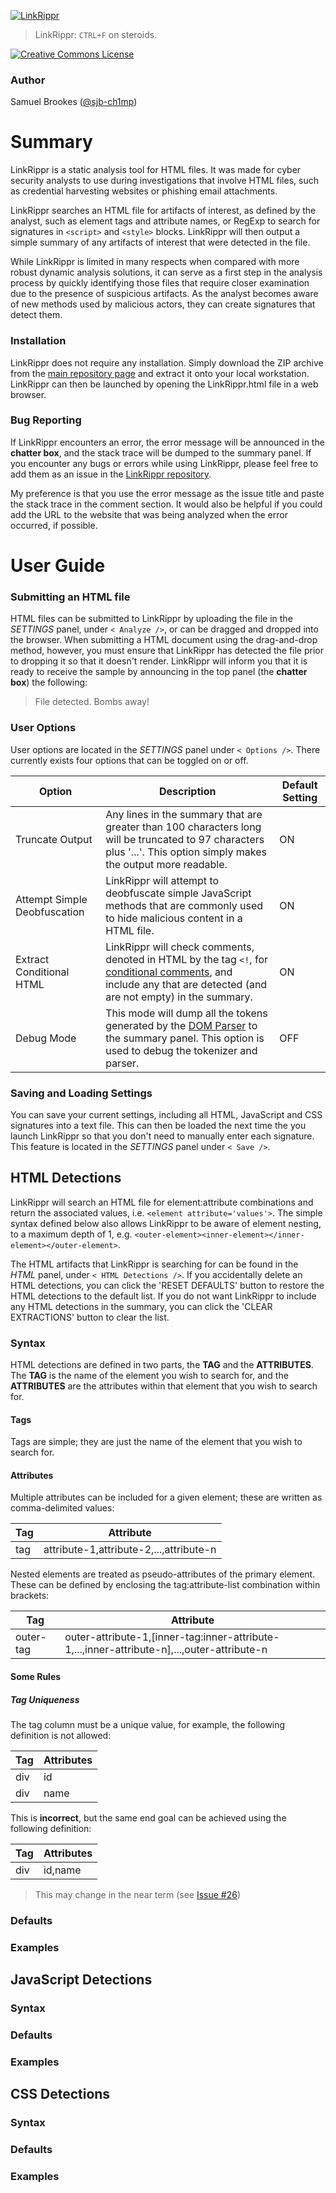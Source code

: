 [![LinkRippr](https://github.com/sjb-ch1mp/LinkRippr/blob/master/img/banner.png)](https://github.com/sjb-ch1mp/LinkRippr/blob/master/README.md)
> LinkRippr: `CTRL+F` on steroids.
 
[![Creative Commons License](https://i.creativecommons.org/l/by-nc-sa/4.0/88x31.png)](http://creativecommons.org/licenses/by-nc-sa/4.0/)

### Author 
Samuel Brookes ([@sjb-ch1mp](https://github.com/sjb-ch1mp))

# Summary
LinkRippr is a static analysis tool for HTML files. It was made for cyber security analysts to use during investigations that involve HTML files, such as credential harvesting websites or phishing email attachments. 

LinkRippr searches an HTML file for artifacts of interest, as defined by the analyst, such as element tags and attribute names, or RegExp to search for signatures in `<script>` and `<style>` blocks. LinkRippr will then output a simple summary of any artifacts of interest that were detected in the file.

While LinkRippr is limited in many respects when compared with more robust dynamic analysis solutions, it can serve as a first step in the analysis process by quickly identifying those files that require closer examination due to the presence of suspicious artifacts.  As the analyst becomes aware of new methods used by malicious actors, they can create signatures that detect them.

### Installation
LinkRippr does not require any installation. Simply download the ZIP archive from the [main repository page](https://github.com/sjb-ch1mp/LinkRippr) and extract it onto your local workstation. LinkRippr can then be launched by opening the LinkRippr.html file in a web browser.

### Bug Reporting
If LinkRippr encounters an error, the error message will be announced in the **chatter box**, and the stack trace will be dumped to the summary panel. If you encounter any bugs or errors while using LinkRippr, please feel free to add them as an issue in the [LinkRippr repository](https://github.com/sjb-ch1mp/LinkRippr/issues). 

My preference is that you use the error message as the issue title and paste the stack trace in the comment section. It would also be helpful if you could add the URL to the website that was being analyzed when the error occurred, if possible.

# User Guide
### Submitting an HTML file
HTML files can be submitted to LinkRippr by uploading the file in the _SETTINGS_ panel, under `< Analyze />`, or can be dragged and dropped into the browser. When submitting a HTML document using the drag-and-drop method, however, you must ensure that LinkRippr has detected the file prior to dropping it so that it doesn't render. LinkRippr will inform you that it is ready to receive the sample by announcing in the top panel (the **chatter box**) the following: 
> File detected. Bombs away!

### User Options
User options are located in the _SETTINGS_ panel under `< Options />`. There currently exists four options that can be toggled on or off.

|Option|Description|Default Setting|
|---|---|---|
|Truncate Output|Any lines in the summary that are greater than 100 characters long will be truncated to 97 characters plus '...'. This option simply makes the output more readable.|ON|
|Attempt Simple Deobfuscation|LinkRippr will attempt to deobfuscate simple JavaScript methods that are commonly used to hide malicious content in a HTML file.|ON|
|Extract Conditional HTML|LinkRippr will check comments, denoted in HTML by the tag `<!`, for [conditional comments](https://en.wikipedia.org/wiki/Conditional_comment), and include any that are detected (and are not empty) in the summary.|ON|
|Debug Mode|This mode will dump all the tokens generated by the [DOM Parser](https://github.com/sjb-ch1mp/LinkRippr/blob/master/js/dom_parser.js) to the summary panel. This option is used to debug the tokenizer and parser.|OFF|

### Saving and Loading Settings
You can save your current settings, including all HTML, JavaScript and CSS signatures into a text file. This can then be loaded the next time the you launch LinkRippr so that you don't need to manually enter each signature. This feature is located in the _SETTINGS_ panel under `< Save />`.

## HTML Detections
LinkRippr will search an HTML file for element:attribute combinations and return the associated values, i.e. `<element attribute='values'>`. The simple syntax defined below also allows LinkRippr to be aware of element nesting, to a maximum depth of 1, e.g. `<outer-element><inner-element></inner-element></outer-element>`.

The HTML artifacts that LinkRippr is searching for can be found in the _HTML_ panel, under `< HTML Detections />`. If you accidentally delete an HTML detections, you can click the 'RESET DEFAULTS' button to restore the HTML detections to the default list. If you do not want LinkRippr to include any HTML detections in the summary, you can click the 'CLEAR EXTRACTIONS' button to clear the list.
### Syntax
HTML detections are defined in two parts, the **TAG** and the **ATTRIBUTES**. The **TAG** is the name of the element you wish to search for, and the **ATTRIBUTES** are the attributes within that element that you wish to search for.

#### Tags
Tags are simple; they are just the name of the element that you wish to search for.

#### Attributes
Multiple attributes can be included for a given element; these are written as comma-delimited values:

|Tag|Attribute|
|---|---|
|tag|attribute-1,attribute-2,...,attribute-n|

Nested elements are treated as pseudo-attributes of the primary element. These can be defined by enclosing the tag:attribute-list combination within brackets:

|Tag|Attribute|
|---|---|
|outer-tag|outer-attribute-1,[inner-tag:inner-attribute-1,...,inner-attribute-n],...,outer-attribute-n|

#### Some Rules

##### Tag Uniqueness
The tag column must be a unique value, for example, the following definition is not allowed: 

|Tag|Attributes|
|----|----|
|div|id|
|div|name|

This is **incorrect**, but the same end goal can be achieved using the following definition:

|Tag|Attributes|
|----|----|
|div|id,name|

> This may change in the near term (see [Issue #26](https://github.com/sjb-ch1mp/LinkRippr/issues/26))

### Defaults
### Examples

## JavaScript Detections
### Syntax
### Defaults
### Examples

## CSS Detections
### Syntax
### Defaults
### Examples